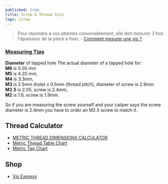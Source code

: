 ```yaml
---
published: true
title: Screw & Thread Size
tags: screw
---
```

> Pour répondre à vos attentes convenablement, elle doit mesurer 3 fois l'épaisseur de la pièce à fixer. - [Comment mesurer une vis ?](https://www.lavisserie.fr/content/13-comment-mesurer-une-vis)

### [Measuring Tips](https://www.metricscrews.us/index.php?main_page=page&id=3)

**Diameter** of tapped hole 
The actual diameter of a tapped hole for:  
**M6** is 5.00 mm  
**M5** is 4.20 mm,  
**M4** is 3.3mm,  
**M3** is 2.5mm (hole) x 0.5mm (thread pitch), diameter of screw is 2.9mm  
**M2.5** is 2.05, screw is 2.4mm,  
**M2** is 1.6, screw is 1.9mm. 

So if you are measuring the screw yourself and your caliper says the screw diameter is 2.4mm you have to order an M2.5 screw to match it.


## Thread Calculator
- [METRIC THREAD DIMENSIONS CALCULATOR](https://amesweb.info/Screws/metric-thread-dimensions-calculator.aspx)
- [Metric Thread Table Chart](https://www.engineersedge.com/hardware/metric-external-thread-sizes1.htm)
- [Metric Tap Chart](https://armstrongmetalcrafts.com/Reference/MetricTapChart.aspx)

## Shop
- [Vis Express](https://www.vis-express.fr/)